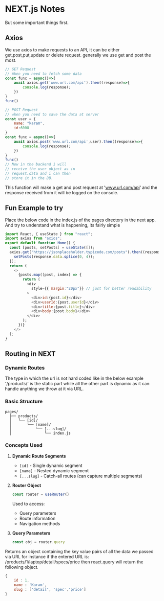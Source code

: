 # NEXT.js Notes
But some important things first.
## Axios
We use axios to make requests to an API, it can be either get,post,put,update or delete request.
generally we use get and post the most.
```javascript
// GET Request
// When you need to fetch some data
const func = async()=>{
    await axios.get('www.url.com/api').then((response)=>{
        console.log(response);
    })
} 
func()

// POST Request
// when you need to save the data at server
const user = {
    name: "karam",
    id:6008
}
const func = async()=>{
    await axios.post('www.url.com/api',user).then((response)=>{
        console.log(response);
    })
} 
func()
// Now in the backend i will 
// receive the user object as in 
// request.data and i can then 
// store it in the DB.
```
This function will make a get and post request at 'www.url.com/api' and the response received from it will be logged on the console.

## Fun Example to try
Place the below code in the index.js of the pages directory in the next app. And try to understand what is happening, its fairly simple
```javascript
import React, { useState } from "react";
import axios from "axios";
export default function Home() {
  const [posts, setPosts] = useState([]);
  axios.get("https://jsonplaceholder.typicode.com/posts").then((response) => {
    setPosts(response.data.splice(0, 4));
  });
  return (
    <>
      {posts.map((post, index) => {
        return (
          <div
            style={{ margin:"20px"}} // just for better readability
          >
            <div>id:{post.id}</div>
            <div>userId:{post.userId}</div>
            <div>title:{post.title}</div>
            <div>body:{post.body}</div>
          </div>
        );
      })}
    </>
  );
}
```
## Routing in NEXT

### Dynamic Routes
The type in which the url is not hard coded like in the below example '/products/' is the static part while all the other part is dynamic as it can handle anything we throw at it via URL.

### Basic Structure
```
pages/
  ├── products/
  │   └── [id]/
  │       └── [name]/
  │           └── [...slug]/
  │               └── index.js
```

### Concepts Used

1. **Dynamic Route Segments**
   - `[id]` - Single dynamic segment
   - `[name]` - Nested dynamic segment
   - `[...slug]` - Catch-all routes (can capture multiple segments)

2. **Router Object**
   ```javascript
   const router = useRouter()
   ```
   Used to access:
   - Query parameters
   - Route information
   - Navigation methods

3. **Query Parameters**
   ```javascript
   const obj = router.query
   ```
Returns an object containing the key value pairs of all the data we passed via URL for instance if the entered URL is: /products/1/laptop/detail/specs/price
then react.query will return the following object.
```javascript
{
    id : 1,
    name : 'Karam',
    slug : ['detail', 'spec','price']
}
```




